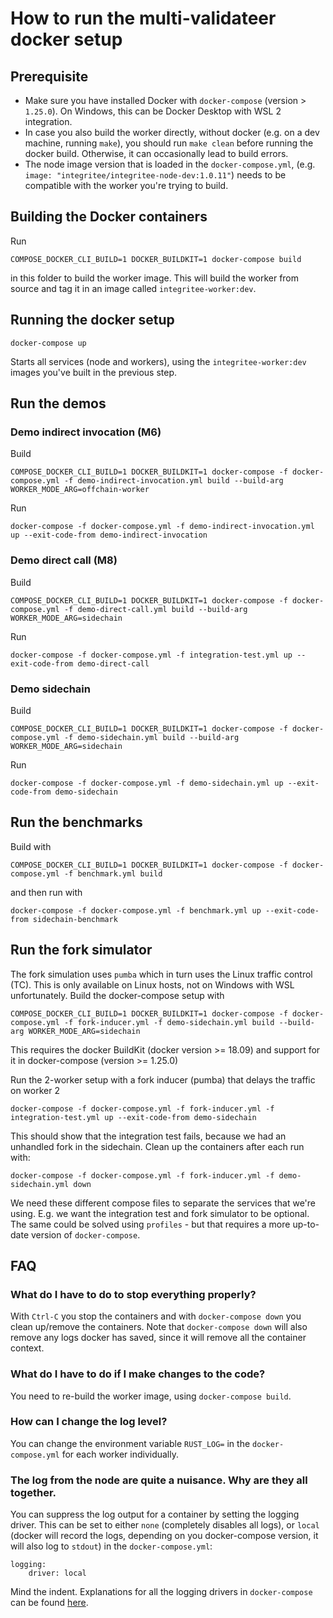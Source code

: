 #  How to run the multi-validateer docker setup

## Prerequisite

* Make sure you have installed Docker with `docker-compose` (version > `1.25.0`). On Windows, this can be Docker Desktop with WSL 2 integration.
* In case you also build the worker directly, without docker (e.g. on a dev machine, running `make`), you should run `make clean` before running the docker build. Otherwise, it can occasionally lead to build errors.
* The node image version that is loaded in the `docker-compose.yml`, (e.g. `image: "integritee/integritee-node-dev:1.0.11"`) needs to be compatible with the worker you're trying to build.

## Building the Docker containers

Run
```
COMPOSE_DOCKER_CLI_BUILD=1 DOCKER_BUILDKIT=1 docker-compose build
```
in this folder to build the worker image. This will build the worker from source and tag it in an image called `integritee-worker:dev`.

## Running the docker setup

```
docker-compose up
``` 
Starts all services (node and workers), using the `integritee-worker:dev` images you've built in the previous step.

## Run the demos

### Demo indirect invocation (M6)
Build
```
COMPOSE_DOCKER_CLI_BUILD=1 DOCKER_BUILDKIT=1 docker-compose -f docker-compose.yml -f demo-indirect-invocation.yml build --build-arg WORKER_MODE_ARG=offchain-worker
```
Run 
```
docker-compose -f docker-compose.yml -f demo-indirect-invocation.yml up --exit-code-from demo-indirect-invocation
```
### Demo direct call (M8)

Build
```
COMPOSE_DOCKER_CLI_BUILD=1 DOCKER_BUILDKIT=1 docker-compose -f docker-compose.yml -f demo-direct-call.yml build --build-arg WORKER_MODE_ARG=sidechain
```
Run
```
docker-compose -f docker-compose.yml -f integration-test.yml up --exit-code-from demo-direct-call
```

### Demo sidechain
Build
```
COMPOSE_DOCKER_CLI_BUILD=1 DOCKER_BUILDKIT=1 docker-compose -f docker-compose.yml -f demo-sidechain.yml build --build-arg WORKER_MODE_ARG=sidechain
```
Run
```
docker-compose -f docker-compose.yml -f demo-sidechain.yml up --exit-code-from demo-sidechain
```

## Run the benchmarks
Build with
```
COMPOSE_DOCKER_CLI_BUILD=1 DOCKER_BUILDKIT=1 docker-compose -f docker-compose.yml -f benchmark.yml build
```
and then run with
```
docker-compose -f docker-compose.yml -f benchmark.yml up --exit-code-from sidechain-benchmark
```

## Run the fork simulator
The fork simulation uses `pumba` which in turn uses the Linux traffic control (TC). This is only available on Linux hosts, not on Windows with WSL unfortunately.
Build the docker-compose setup with
```
COMPOSE_DOCKER_CLI_BUILD=1 DOCKER_BUILDKIT=1 docker-compose -f docker-compose.yml -f fork-inducer.yml -f demo-sidechain.yml build --build-arg WORKER_MODE_ARG=sidechain
```

This requires the docker BuildKit (docker version >= 18.09) and support for it in docker-compose (version >= 1.25.0)

Run the 2-worker setup with a fork inducer (pumba) that delays the traffic on worker 2
```
docker-compose -f docker-compose.yml -f fork-inducer.yml -f integration-test.yml up --exit-code-from demo-sidechain
```

This should show that the integration test fails, because we had an unhandled fork in the sidechain. Clean up the containers after each run with:
```
docker-compose -f docker-compose.yml -f fork-inducer.yml -f demo-sidechain.yml down
```

We need these different compose files to separate the services that we're using. E.g. we want the integration test and fork simulator to be optional. The same could be solved using `profiles` - but that requires a more up-to-date version of `docker-compose`.

## FAQ
### What do I have to do to stop everything properly?
With `Ctrl-C` you stop the containers and with `docker-compose down` you clean up/remove the containers. Note that `docker-compose down` will also remove any logs docker has saved, since it will remove all the container context.

### What do I have to do if I make changes to the code?
You need to re-build the worker image, using `docker-compose build`.

### How can I change the log level?
You can change the environment variable `RUST_LOG=` in the `docker-compose.yml` for each worker individually.

### The log from the node are quite a nuisance. Why are they all together.
You can suppress the log output for a container by setting the logging driver. This can be set to either `none` (completely disables all logs), or `local` (docker will record the logs, depending on you docker-compose version, it will also log to `stdout`) in the `docker-compose.yml`:
```
logging:
    driver: local
```
Mind the indent. Explanations for all the logging drivers in `docker-compose` can be found [here](https://docs.docker.com/config/containers/logging/local/).
